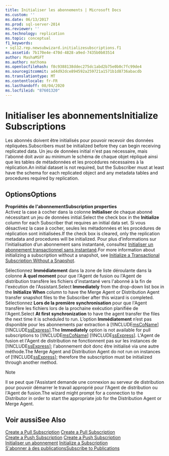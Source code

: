 ```yaml
---
title: Initialiser les abonnements | Microsoft Docs
ms.custom: ''
ms.date: 06/13/2017
ms.prod: sql-server-2014
ms.reviewer: ''
ms.technology: replication
ms.topic: conceptual
f1_keywords:
- sql12.rep.newsubwizard.initializesubscriptions.f1
ms.assetid: 7b170e4e-470d-4828-a9ed-7435b0b03514
author: MashaMSFT
ms.author: mathoma
ms.openlocfilehash: f8c9388138ddec275dc1abd2b75e0b0c7fc99de4
ms.sourcegitcommit: ad4d92dce894592a259721a1571b1d8736abacdb
ms.translationtype: MT
ms.contentlocale: fr-FR
ms.lasthandoff: 08/04/2020
ms.locfileid: "87601320"
---
```

# <a name="initialize-subscriptions"></a><span data-ttu-id="f2736-102">Initialiser les abonnements</span><span class="sxs-lookup"><span data-stu-id="f2736-102">Initialize Subscriptions</span></span>
  <span data-ttu-id="f2736-103">Les abonnés doivent être initialisés pour pouvoir recevoir des données répliquées.</span><span class="sxs-lookup"><span data-stu-id="f2736-103">Subscribers must be initialized before they can begin receiving replicated data.</span></span> <span data-ttu-id="f2736-104">Un jeu de données initial n'est pas nécessaire, mais l'abonné doit avoir au minimum le schéma de chaque objet répliqué ainsi que les tables de métadonnées et les procédures nécessaires à la réplication.</span><span class="sxs-lookup"><span data-stu-id="f2736-104">An initial dataset is not required, but the Subscriber must at least have the schema for each replicated object and any metadata tables and procedures required by replication.</span></span>  
  
## <a name="options"></a><span data-ttu-id="f2736-105">Options</span><span class="sxs-lookup"><span data-stu-id="f2736-105">Options</span></span>  
 <span data-ttu-id="f2736-106">**Propriétés de l'abonnement**</span><span class="sxs-lookup"><span data-stu-id="f2736-106">**Subscription properties**</span></span>  
 <span data-ttu-id="f2736-107">Activez la case à cocher dans la colonne **Initialiser** de chaque abonné nécessitant un jeu de données initial.</span><span class="sxs-lookup"><span data-stu-id="f2736-107">Select the check box in the **Initialize** column for each Subscriber that requires an initial data set.</span></span> <span data-ttu-id="f2736-108">Si vous désactivez la case à cocher, seules les métadonnées et les procédures de réplication sont initialisées.</span><span class="sxs-lookup"><span data-stu-id="f2736-108">If the check box is cleared, only the replication metadata and procedures will be initialized.</span></span> <span data-ttu-id="f2736-109">Pour plus d’informations sur l’initialisation d’un abonnement sans instantané, consultez [Initialiser un abonnement transactionnel sans instantané](initialize-a-transactional-subscription-without-a-snapshot.md).</span><span class="sxs-lookup"><span data-stu-id="f2736-109">For more information about initializing a subscription without a snapshot, see [Initialize a Transactional Subscription Without a Snapshot](initialize-a-transactional-subscription-without-a-snapshot.md).</span></span>  
  
 <span data-ttu-id="f2736-110">Sélectionnez **Immédiatement** dans la zone de liste déroulante dans la colonne **À quel moment** pour que l'Agent de fusion ou l'Agent de distribution transfère les fichiers d'instantané vers l'abonné à la fin de l'exécution de l'Assistant.</span><span class="sxs-lookup"><span data-stu-id="f2736-110">Select **Immediately** from the drop-down list box in the **Initialize When** column to have the Merge Agent or Distribution Agent transfer snapshot files to the Subscriber after this wizard is completed.</span></span> <span data-ttu-id="f2736-111">Sélectionnez **Lors de la première synchronisation** pour que l'Agent transfère les fichiers lors de la prochaine exécution planifiée de l'Agent.</span><span class="sxs-lookup"><span data-stu-id="f2736-111">Select **At first synchronization** to have the agent transfer the files the next time it is scheduled to run.</span></span> <span data-ttu-id="f2736-112">L’option **Immédiatement** n’est pas disponible pour les abonnements par extraction à [!INCLUDE[msCoName](../../includes/msconame-md.md)] [!INCLUDE[ssExpress](../../includes/ssexpress-md.md)].</span><span class="sxs-lookup"><span data-stu-id="f2736-112">The **Immediately** option is not available for pull subscriptions to [!INCLUDE[msCoName](../../includes/msconame-md.md)] [!INCLUDE[ssExpress](../../includes/ssexpress-md.md)].</span></span> <span data-ttu-id="f2736-113">L'Agent de fusion et l'Agent de distribution ne fonctionnent pas sur les instances de [!INCLUDE[ssExpress](../../includes/ssexpress-md.md)]; l'abonnement doit donc être initialisé via une autre méthode.</span><span class="sxs-lookup"><span data-stu-id="f2736-113">The Merge Agent and Distribution Agent do not run on instances of [!INCLUDE[ssExpress](../../includes/ssexpress-md.md)]; therefore the subscription must be initialized through another method.</span></span>  
  
> [!NOTE]  
>  <span data-ttu-id="f2736-114">Il se peut que l'Assistant demande une connexion au serveur de distribution pour pouvoir démarrer le travail approprié pour l'Agent de distribution ou l'Agent de fusion.</span><span class="sxs-lookup"><span data-stu-id="f2736-114">The wizard might prompt for a connection to the Distributor in order to start the appropriate job for the Distribution Agent or Merge Agent.</span></span>  
  
## <a name="see-also"></a><span data-ttu-id="f2736-115">Voir aussi</span><span class="sxs-lookup"><span data-stu-id="f2736-115">See Also</span></span>  
 <span data-ttu-id="f2736-116">[Create a Pull Subscription](create-a-pull-subscription.md) </span><span class="sxs-lookup"><span data-stu-id="f2736-116">[Create a Pull Subscription](create-a-pull-subscription.md) </span></span>  
 <span data-ttu-id="f2736-117">[Create a Push Subscription](create-a-push-subscription.md) </span><span class="sxs-lookup"><span data-stu-id="f2736-117">[Create a Push Subscription](create-a-push-subscription.md) </span></span>  
 <span data-ttu-id="f2736-118">[Initialiser un abonnement](initialize-a-subscription.md) </span><span class="sxs-lookup"><span data-stu-id="f2736-118">[Initialize a Subscription](initialize-a-subscription.md) </span></span>  
 [<span data-ttu-id="f2736-119">S'abonner à des publications</span><span class="sxs-lookup"><span data-stu-id="f2736-119">Subscribe to Publications</span></span>](subscribe-to-publications.md)  
  
  

